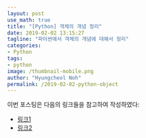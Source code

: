 ```yaml
---
layout: post
use_math: true
title: "[Python] 객체의 개념 정리"
date: 2019-02-02 13:15:27
tagline: "파이썬에서 객체의 개념에 대해서 정리"
categories:
- Python
tags:
- python
image: /thumbnail-mobile.png
author: "Hyungcheol Noh"
permalink: /2019-02-02-python-object
---
```


이번 포스팅은 다음의 링크들을 참고하여 작성하였다:
- [링크1](https://webnautes.tistory.com/1181)
- [링크2](https://https://ledgku.tistory.com/54)


